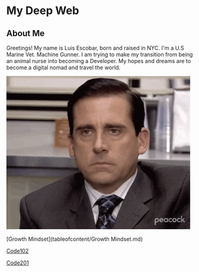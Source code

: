 # My Deep Web




## About Me
Greetings! My name is Luis Escobar, born and raised in NYC. I'm a U.S Marine Vet. Machine Gunner. I am trying to make my transition from being an animal nurse into becoming a Developer. My hopes and dreams are to become a digital nomad and travel the world. 

![Alt text](pics/image-1.png)


[Growth Mindset](tableofcontent/Growth Mindset.md)

[Code102](code102notes/Tableofcontents.md)

[Code201](code201notes/tableofcontent.md)



